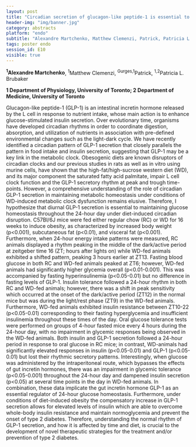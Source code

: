 ```yaml
---
layout: post
title: "Circadian secretion of glucagon-like peptide-1 is essential to maintaining diurnal metabolic homeostasis"
header-img: "img/banner.jpg"
category: abstracts
platform: "endo"
subtitle: "Alexandre Martchenko, Matthew Clemenzi, Patrick, Patricia L. Brubaker"
tags: poster endo
session_id: E10
visible: true
---
```

**<sup>1</sup>Alexandre Martchenko**, <sup>1</sup>Matthew Clemenzi, <sup>Gurges,1</sup>Patrick, <sup>1,2</sup>Patricia L. Brubaker

__1 Department of Physiology, University of Toronto; 2 Department of Medicine, University of Toronto__

Glucagon-like peptide-1 (GLP-1) is an intestinal incretin hormone released by the L cell in response to nutrient intake, whose main action is to enhance glucose-stimulated insulin secretion. Over evolutionary time, organisms have developed circadian rhythms in order to coordinate digestion, absorption, and utilization of nutrients in association with pre-defined environmental changes such as the light-dark cycle. We have recently identified a circadian pattern of GLP-1 secretion that closely parallels the pattern in food intake and insulin secretion, suggesting that GLP-1 may be a key link in the metabolic clock. Obesogenic diets are known disruptors of circadian clocks and our previous studies in rats as well as in vitro using murine cells, have shown that the high-fat/high-sucrose western diet (WD), and its major component the saturated fatty acid palmitate, impair L cell clock function and the GLP-1 secretory rhythm at peak and trough time-points. However, a comprehensive understanding of the role of circadian GLP-1 secretion in maintaining metabolic homeostasis under conditions of WD-induced metabolic clock dysfunction remains elusive. Therefore, I hypothesize that diurnal GLP-1 secretion is essential to maintaining glucose homeostasis throughout the 24-hour day under diet-induced circadian disruption. C57Bl/6J mice were fed either regular chow (RC) or WD for 16 weeks to induce obesity, as characterized by increased body weight (p<0.001), subcutaneous fat (p<0.01), and visceral fat (p<0.001). Furthermore, when 24-hour energy intake patterns were measured, RC animals displayed a rhythm peaking in the middle of the dark/active period at zeitgeber time 16 (ZT; hours after lights on) while WD-fed animals exhibited a shifted pattern, peaking 3 hours earlier at ZT13. Fasting blood glucose in both RC and WD-fed animals peaked at ZT6; however, WD-fed animals had significantly higher glycemia overall (p<0.01-0.001). This was accompanied by fasting hyperinsulinemia (p<0.05-0.01) but no difference in fasting levels of GLP-1. Insulin tolerance followed a 24-hour rhythm in both RC and WD-fed animals; however, there was a shift in peak sensitivity which occurred at the onset of the dark/active period (ZT12) in the normal mice but was during the light/rest phase (ZT9) in the WD-fed animals. Furthermore, WD-fed animals exhibited insulin resistance between ZT10-22 (p<0.05-0.01) corresponding to their fasting hyperglycemia and insufficient insulinemia throughout these times of the day. Oral glucose tolerance tests were performed on groups of 4-hour fasted mice every 4 hours during the 24-hour day, with no impairment in glycemic responses being observed in the WD-fed animals. Both insulin and GLP-1 secretion followed a 24-hour period in response to oral glucose in RC mice; in contrast, WD-animals had significantly elevated responses in insulin (p<0.05-0.01) and GLP-1 (p<0.05-0.01) but lost their rhythmic secretory patterns. Interestingly, when glucose was administered by the intraperitoneal route, which bypasses the effects of gut incretin hormones, there was an impairment in glycemic tolerance (p<0.05-0.001) throughout the 24-hour day and dampened insulin secretion (p<0.05) at several time points in the day in WD-fed animals. In combination, these data implicate the gut incretin hormone GLP-1 as an essential regulator of 24-hour glucose homeostasis. Furthermore, under conditions of diet-induced obesity the compensatory increase in GLP-1 secretion allows for elevated levels of insulin which are able to overcome whole-body insulin resistance and maintain normoglycemia and prevent the onset of type 2 diabetes. Therefore, understanding the normal rhythm of GLP-1 secretion, and how it is affected by time and diet, is crucial to the development of novel therapeutic strategies for the treatment and/or prevention of type 2 diabetes.